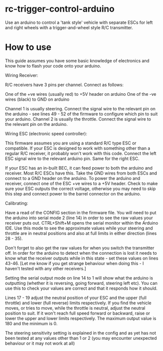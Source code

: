 # rc-trigger-control-arduino
Use an arduino to control a 'tank style' vehicle with separate ESCs for left and right wheels with a trigger-and-wheel style R/C transmitter.

# How to use
This guide assumes you have some basic knowledge of electronics and know how to flash your code onto your arduino.

Wiring Receiver:

R/C receivers have 3 pins per channel. Connect as follows:

One of the +ve wires (usually red) to +5V header on arduino
One of the -ve wires (black) to GND on arduino

Channel 1 is usually steering. Connect the signal wire to the relevant pin on the arduino - see lines 49 - 52 of the firmware to configure which pin to suit your arduino.
Channel 2 is usually the throttle. Connect the signal wire to the relevant pin on the arduino.

Wiring ESC (electronic speed controller):

This firmware assumes you are using a standard R/C type ESC or compatible. If your ESC is designed to work with something other than a regular R/C receiver, it probably won't work with this code.
Connect the left ESC signal wire to the relevant arduino pin.
Same for the right ESC.

If your ESC has an in-built BEC, it can feed power to both the arduino and receiver. Most R/C ESCs have this. Take the GND wires from both ESCs and connect to a GND header on the arduino. To power the arduino and receiver, connect one of the ESC +ve wires to a +5V header. Check to make sure your ESC outputs the correct voltage, otherwise you may need to skip this step and connect power to the barrel connector on the arduino.

Calibrating:

Have a read of the CONFIG section in the firmware file. You will need to put the arduino into serial mode 2 (line 14) in order to see the raw values your receiver puts out. CTRL+Shift+M opens the serial monitor within the Arduino IDE. Use this mode to see the approximate values while your steering and throttle are in neutral positions and also at full limits in either direction (lines 28 - 35).

Don't forget to also get the raw values for when you switch the transmitter off. In order for the arduino to detect when the connection is lost it needs to know what the receiver outputs while in this state - set these values on lines 43-46. [Let me know if you get strange behaviour when doing this - I haven't tested with any other receivers.]

Setting the serial output mode on line 14 to 1 will show what the arduino is outputting (whether it is reversing, going forward, steering left etc). You can use this to check your values are correct and that it responds how it should.

Lines 17 - 19 adjust the neutral position of your ESC and the upper (full throttle) and lower (full reverse) limits respectively. If you find the vehicle moves, or tries to move, while the throttle is neutral, adjust the neutral position to suit. If it won't reach full speed forward or backward, raise or lower the upper and lower limits respectively. The maximum output value is 180 and the minimum is 0.

The steering sensitivity setting is explained in the config and as yet has not been tested at any values other than 1 or 2 (you may encounter unexpected behaviour or it may not work at all)
